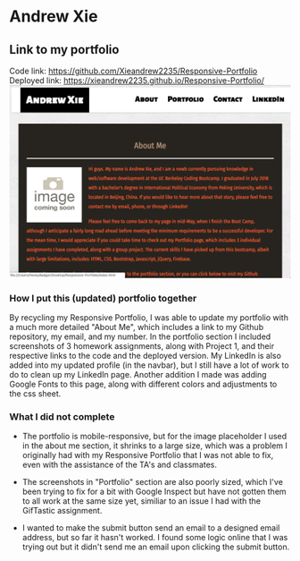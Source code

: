 # Andrew Xie

## Link to my portfolio
Code link: https://github.com/Xieandrew2235/Responsive-Portfolio
<br>
Deployed link: https://xieandrew2235.github.io/Responsive-Portfolio/
<br>
![Screenshot](assets/images/screenshot.png)

### How I put this (updated) portfolio together

By recycling my Responsive Portfolio, I was able to update my portfolio with a much more detailed "About Me", which includes a link to my Github repository, my email, and my number. In the portfolio section I included screenshots of 3 homework assignments, along with Project 1, and their respective links to the code and the deployed version. My LinkedIn is also added into my updated profile (in the navbar), but I still have a lot of work to do to clean up my LinkedIn page. Another addition I made was adding Google Fonts to this page, along with different colors and adjustments to the css sheet.

### What I did not complete

* The portfolio is mobile-responsive, but for the image placeholder I used in the about me section, it shrinks to a large size, which was a problem I originally had with my Responsive Portfolio that I was not able to fix, even with the assistance of the TA's and classmates.

* The screenshots in "Portfolio" section are also poorly sized, which I've been trying to fix for a bit with Google Inspect but have not gotten them to all work at the same size yet, similiar to an issue I had with the GifTastic assignment.

* I wanted to make the submit button send an email to a designed email address, but so far it hasn't worked. I found some logic online that I was trying out but it didn't send me an email upon clicking the submit button.

